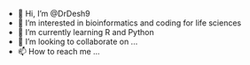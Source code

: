 - 👋 Hi, I’m @DrDesh9
- 👀 I’m interested in bioinformatics and coding for life sciences
- 🌱 I’m currently learning R and Python
- 💞️ I’m looking to collaborate on ...
- 📫 How to reach me ...

<!---
DrDesh9/DrDesh9 is a ✨ special ✨ repository because its `README.md` (this file) appears on your GitHub profile.
You can click the Preview link to take a look at your changes.
--->
